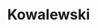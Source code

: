 ---
title: "Kowalewski"
url: /neubrandenburg/kowalewski-otto-von-guericke-strasse/
shop: Bäckerei
---